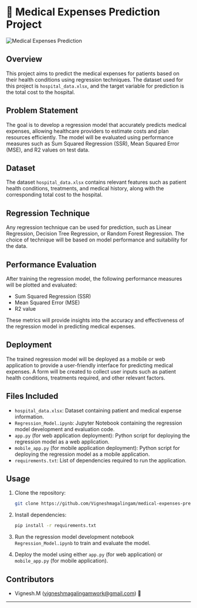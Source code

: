 
# 🏥 Medical Expenses Prediction Project

![Medical Expenses Prediction](https://www.istockphoto.com/photo/medical-finance-insurance-gm1181024482-331083376)

## Overview

This project aims to predict the medical expenses for patients based on their health conditions using regression techniques. The dataset used for this project is `hospital_data.xlsx`, and the target variable for prediction is the total cost to the hospital.

## Problem Statement

The goal is to develop a regression model that accurately predicts medical expenses, allowing healthcare providers to estimate costs and plan resources efficiently. The model will be evaluated using performance measures such as Sum Squared Regression (SSR), Mean Squared Error (MSE), and R2 values on test data.

## Dataset

The dataset `hospital_data.xlsx` contains relevant features such as patient health conditions, treatments, and medical history, along with the corresponding total cost to the hospital.

## Regression Technique

Any regression technique can be used for prediction, such as Linear Regression, Decision Tree Regression, or Random Forest Regression. The choice of technique will be based on model performance and suitability for the data.

## Performance Evaluation

After training the regression model, the following performance measures will be plotted and evaluated:
- Sum Squared Regression (SSR)
- Mean Squared Error (MSE)
- R2 value

These metrics will provide insights into the accuracy and effectiveness of the regression model in predicting medical expenses.

## Deployment

The trained regression model will be deployed as a mobile or web application to provide a user-friendly interface for predicting medical expenses. A form will be created to collect user inputs such as patient health conditions, treatments required, and other relevant factors.

## Files Included

- `hospital_data.xlsx`: Dataset containing patient and medical expense information.
- `Regression_Model.ipynb`: Jupyter Notebook containing the regression model development and evaluation code.
- `app.py` (for web application deployment): Python script for deploying the regression model as a web application.
- `mobile_app.py` (for mobile application deployment): Python script for deploying the regression model as a mobile application.
- `requirements.txt`: List of dependencies required to run the application.

## Usage

1. Clone the repository:
   ```bash
   git clone https://github.com/Vigneshmagalingam/medical-expenses-prediction.git
   ```

2. Install dependencies:
   ```bash
   pip install -r requirements.txt
   ```

3. Run the regression model development notebook `Regression_Model.ipynb` to train and evaluate the model.

4. Deploy the model using either `app.py` (for web application) or `mobile_app.py` (for mobile application).

## Contributors

- Vignesh.M (vigneshmagalingamwork@gmail.com) 💼

---


